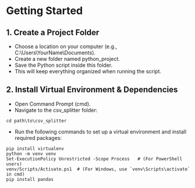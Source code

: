 # Getting Started

## 1. Create a Project Folder
- Choose a location on your computer (e.g., C:\Users\YourName\Documents).
- Create a new folder named python_project.
- Save the Python script inside this folder.
- This will keep everything organized when running the script.

## 2. Install Virtual Environment & Dependencies
- Open Command Prompt (cmd).
- Navigate to the csv_splitter folder:
```
cd path\to\csv_splitter
```
- Run the following commands to set up a virtual environment and install required packages:
```
pip install virtualenv
python -m venv venv
Set-ExecutionPolicy Unrestricted -Scope Process   # (For PowerShell users)
venv/Scripts/Activate.ps1  # (For Windows, use `venv\Scripts\activate` in cmd)
pip install pandas
```
  
